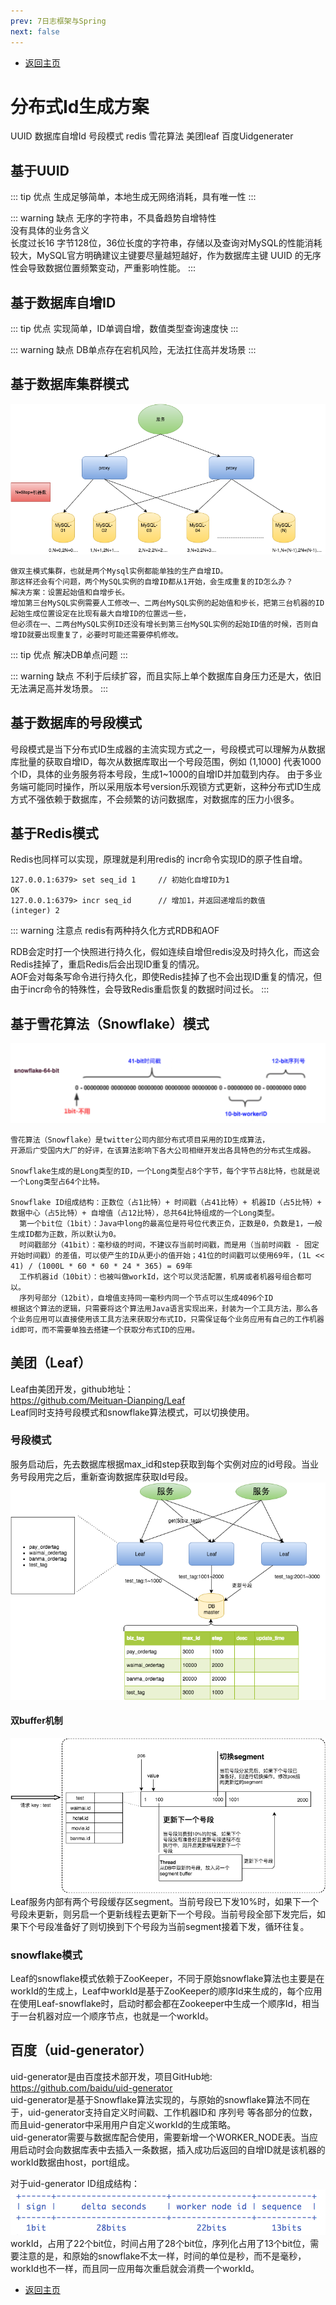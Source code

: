 ```yaml
---
prev: 7日志框架与Spring
next: false
---
```

* [返回主页](../home.md)
# 分布式Id生成方案
UUID
数据库自增Id
号段模式
redis
雪花算法
美团leaf
百度Uidgenerater

## 基于UUID
::: tip 优点
生成足够简单，本地生成无网络消耗，具有唯一性
:::

::: warning 缺点
无序的字符串，不具备趋势自增特性<br>
没有具体的业务含义<br>
长度过长16 字节128位，36位长度的字符串，存储以及查询对MySQL的性能消耗较大，MySQL官方明确建议主键要尽量越短越好，作为数据库主键 UUID 的无序性会导致数据位置频繁变动，严重影响性能。
:::

## 基于数据库自增ID
::: tip 优点
实现简单，ID单调自增，数值类型查询速度快
:::

::: warning 缺点
DB单点存在宕机风险，无法扛住高并发场景
:::

## 基于数据库集群模式
![](../../picture/4/8数据库集群模式.png)
<br>
```text
做双主模式集群，也就是两个Mysql实例都能单独的生产自增ID。
那这样还会有个问题，两个MySQL实例的自增ID都从1开始，会生成重复的ID怎么办？
解决方案：设置起始值和自增步长。
增加第三台MySQL实例需要人工修改一、二两台MySQL实例的起始值和步长，把第三台机器的ID起始生成位置设定在比现有最大自增ID的位置远一些，
但必须在一、二两台MySQL实例ID还没有增长到第三台MySQL实例的起始ID值的时候，否则自增ID就要出现重复了，必要时可能还需要停机修改。
```
::: tip 优点
解决DB单点问题
:::

::: warning 缺点
不利于后续扩容，而且实际上单个数据库自身压力还是大，依旧无法满足高并发场景。
:::

## 基于数据库的号段模式
号段模式是当下分布式ID生成器的主流实现方式之一，号段模式可以理解为从数据库批量的获取自增ID，每次从数据库取出一个号段范围，例如 (1,1000] 代表1000个ID，具体的业务服务将本号段，生成1~1000的自增ID并加载到内存。
由于多业务端可能同时操作，所以采用版本号version乐观锁方式更新，这种分布式ID生成方式不强依赖于数据库，不会频繁的访问数据库，对数据库的压力小很多。

## 基于Redis模式
Redis也同样可以实现，原理就是利用redis的 incr命令实现ID的原子性自增。
```shell
127.0.0.1:6379> set seq_id 1     // 初始化自增ID为1
OK
127.0.0.1:6379> incr seq_id      // 增加1，并返回递增后的数值
(integer) 2
```
::: warning 注意点
redis有两种持久化方式RDB和AOF

RDB会定时打一个快照进行持久化，假如连续自增但redis没及时持久化，而这会Redis挂掉了，重启Redis后会出现ID重复的情况。<br>
AOF会对每条写命令进行持久化，即使Redis挂掉了也不会出现ID重复的情况，但由于incr命令的特殊性，会导致Redis重启恢复的数据时间过长。
:::

## 基于雪花算法（Snowflake）模式
![](../../picture/4/8雪花.png)
```text
雪花算法（Snowflake）是twitter公司内部分布式项目采用的ID生成算法，
开源后广受国内大厂的好评，在该算法影响下各大公司相继开发出各具特色的分布式生成器。

Snowflake生成的是Long类型的ID，一个Long类型占8个字节，每个字节占8比特，也就是说一个Long类型占64个比特。

Snowflake ID组成结构：正数位（占1比特）+ 时间戳（占41比特）+ 机器ID（占5比特）+ 数据中心（占5比特）+ 自增值（占12比特），总共64比特组成的一个Long类型。
  第一个bit位（1bit）：Java中long的最高位是符号位代表正负，正数是0，负数是1，一般生成ID都为正数，所以默认为0。
  时间戳部分（41bit）：毫秒级的时间，不建议存当前时间戳，而是用（当前时间戳 - 固定开始时间戳）的差值，可以使产生的ID从更小的值开始；41位的时间戳可以使用69年，(1L << 41) / (1000L * 60 * 60 * 24 * 365) = 69年
  工作机器id（10bit）：也被叫做workId，这个可以灵活配置，机房或者机器号组合都可以。
  序列号部分（12bit），自增值支持同一毫秒内同一个节点可以生成4096个ID
根据这个算法的逻辑，只需要将这个算法用Java语言实现出来，封装为一个工具方法，那么各个业务应用可以直接使用该工具方法来获取分布式ID，只需保证每个业务应用有自己的工作机器id即可，而不需要单独去搭建一个获取分布式ID的应用。
```

## 美团（Leaf）
Leaf由美团开发，github地址：<br>
https://github.com/Meituan-Dianping/Leaf
<br>
Leaf同时支持号段模式和snowflake算法模式，可以切换使用。
### 号段模式
服务启动后，先去数据库根据max_id和step获取到每个实例对应的id号段。当业务号段用完之后，重新查询数据库获取Id号段。
![](../../picture/4/8leaf号段.png)
#### 双buffer机制
![](../../picture/4/8双buffer.png)
<br>
Leaf服务内部有两个号段缓存区segment。当前号段已下发10%时，如果下一个号段未更新，则另启一个更新线程去更新下一个号段。当前号段全部下发完后，如果下个号段准备好了则切换到下个号段为当前segment接着下发，循环往复。

### snowflake模式
Leaf的snowflake模式依赖于ZooKeeper，不同于原始snowflake算法也主要是在workId的生成上，Leaf中workId是基于ZooKeeper的顺序Id来生成的，每个应用在使用Leaf-snowflake时，启动时都会都在Zookeeper中生成一个顺序Id，相当于一台机器对应一个顺序节点，也就是一个workId。

## 百度（uid-generator）
uid-generator是由百度技术部开发，项目GitHub地:<br>
https://github.com/baidu/uid-generator
<br>
uid-generator是基于Snowflake算法实现的，与原始的snowflake算法不同在于，uid-generator支持自定义时间戳、工作机器ID和 序列号 等各部分的位数，而且uid-generator中采用用户自定义workId的生成策略。<br>
uid-generator需要与数据库配合使用，需要新增一个WORKER_NODE表。当应用启动时会向数据库表中去插入一条数据，插入成功后返回的自增ID就是该机器的workId数据由host，port组成。<br>

对于uid-generator ID组成结构：<br>
![](../../picture/4/8baiduuid.png)
<br>
workId，占用了22个bit位，时间占用了28个bit位，序列化占用了13个bit位，需要注意的是，和原始的snowflake不太一样，时间的单位是秒，而不是毫秒，workId也不一样，而且同一应用每次重启就会消费一个workId。




* [返回主页](../home.md)